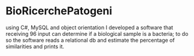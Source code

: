 # BioRicerchePatogeni
using C#, MySQL and object orientation I developed a software that receiving 96 input can determine if a biological sample is a bacteria; to do so the software reads a relational db and estimate the percentage of similarities and prints it.
